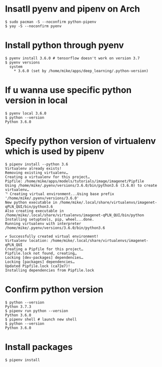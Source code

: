 # Insatll pyenv and pipenv on Arch

```
$ sudo pacman -S --noconfirm python-pipenv
$ yay -S --noconfirm pyenv
```

# Install python through pyenv

```
$ pyenv install 3.6.0 # tensorflow doesn't work on version 3.7
$ pyenv versions
  system
    * 3.6.0 (set by /home/mike/apps/deep_learning/.python-version)
```

# If u wanna use specific python version in local

```
$ pyenv local 3.6.0
$ python --version
Python 3.6.0
```

# Specify python version of virtualenv which is used by pipenv

```
$ pipenv install --python 3.6
Virtualenv already exists!
Removing existing virtualenv…
Creating a virtualenv for this project…
Pipfile: /home/mike/apps/models/tutorials/image/imagenet/Pipfile
Using /home/mike/.pyenv/versions/3.6.0/bin/python3.6 (3.6.0) to create virtualenv…
⠙ Creating virtual environment...Using base prefix '/home/mike/.pyenv/versions/3.6.0'
New python executable in /home/mike/.local/share/virtualenvs/imagenet-qPLN_QUI/bin/python3.6
Also creating executable in /home/mike/.local/share/virtualenvs/imagenet-qPLN_QUI/bin/python
Installing setuptools, pip, wheel...done.
Running virtualenv with interpreter /home/mike/.pyenv/versions/3.6.0/bin/python3.6

✔ Successfully created virtual environment!
Virtualenv location: /home/mike/.local/share/virtualenvs/imagenet-qPLN_QUI
Creating a Pipfile for this project…
Pipfile.lock not found, creating…
Locking [dev-packages] dependencies…
Locking [packages] dependencies…
Updated Pipfile.lock (ca72e7)!
Installing dependencies from Pipfile.lock 
```

# Confirm python version

```
$ python --version
Python 3.7.3
$ pipenv run python --version
Python 3.6.0
$ pipenv shell # launch new shell
$ python --version
Python 3.6.0
```

# Install packages

```
$ pipenv install 
```
